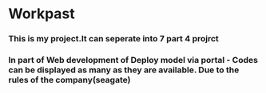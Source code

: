 # Workpast

### This is my project.It can seperate into 7 part 4 projrct


### In part of Web development of Deploy model via portal - Codes can be displayed as many as they are available. Due to the rules of the company(seagate)
